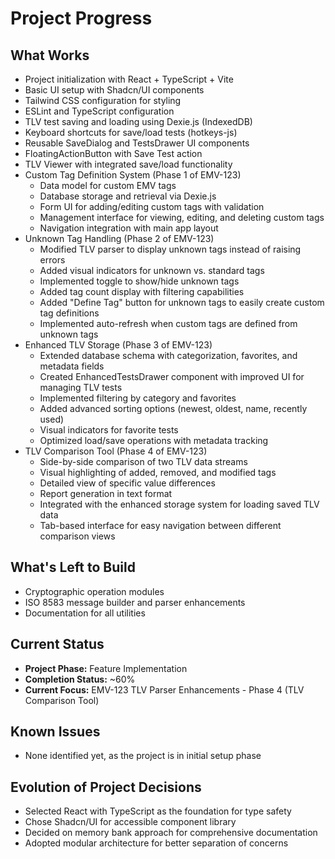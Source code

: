 # Project Progress

## What Works
- Project initialization with React + TypeScript + Vite
- Basic UI setup with Shadcn/UI components 
- Tailwind CSS configuration for styling
- ESLint and TypeScript configuration
- TLV test saving and loading using Dexie.js (IndexedDB)
- Keyboard shortcuts for save/load tests (hotkeys-js)
- Reusable SaveDialog and TestsDrawer UI components
- FloatingActionButton with Save Test action
- TLV Viewer with integrated save/load functionality
- Custom Tag Definition System (Phase 1 of EMV-123)
  - Data model for custom EMV tags
  - Database storage and retrieval via Dexie.js
  - Form UI for adding/editing custom tags with validation
  - Management interface for viewing, editing, and deleting custom tags
  - Navigation integration with main app layout
- Unknown Tag Handling (Phase 2 of EMV-123)
  - Modified TLV parser to display unknown tags instead of raising errors
  - Added visual indicators for unknown vs. standard tags
  - Implemented toggle to show/hide unknown tags
  - Added tag count display with filtering capabilities
  - Added "Define Tag" button for unknown tags to easily create custom tag definitions
  - Implemented auto-refresh when custom tags are defined from unknown tags
- Enhanced TLV Storage (Phase 3 of EMV-123)
  - Extended database schema with categorization, favorites, and metadata fields
  - Created EnhancedTestsDrawer component with improved UI for managing TLV tests
  - Implemented filtering by category and favorites
  - Added advanced sorting options (newest, oldest, name, recently used)
  - Visual indicators for favorite tests
  - Optimized load/save operations with metadata tracking
- TLV Comparison Tool (Phase 4 of EMV-123)
  - Side-by-side comparison of two TLV data streams
  - Visual highlighting of added, removed, and modified tags
  - Detailed view of specific value differences
  - Report generation in text format
  - Integrated with the enhanced storage system for loading saved TLV data
  - Tab-based interface for easy navigation between different comparison views

## What's Left to Build
- Cryptographic operation modules
- ISO 8583 message builder and parser enhancements
- Documentation for all utilities

## Current Status
- **Project Phase:** Feature Implementation
- **Completion Status:** ~60%
- **Current Focus:** EMV-123 TLV Parser Enhancements - Phase 4 (TLV Comparison Tool)

## Known Issues
- None identified yet, as the project is in initial setup phase

## Evolution of Project Decisions
- Selected React with TypeScript as the foundation for type safety
- Chose Shadcn/UI for accessible component library
- Decided on memory bank approach for comprehensive documentation
- Adopted modular architecture for better separation of concerns
